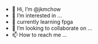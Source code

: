 - 👋 Hi, I’m @jkmchow
- 👀 I’m interested in ...
- 🌱 currently learning fpga 
- 💞️ I’m looking to collaborate on ...
- 📫 How to reach me ...

<!---
jkmchow/jkmchow is a ✨ special ✨ repository because its `README.md` (this file) appears on your GitHub profile.
You can click the Preview link to take a look at your changes.
--->
